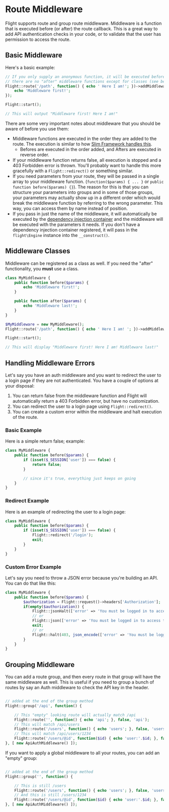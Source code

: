 # Route Middleware

Flight supports route and group route middleware. Middleware is a function that is executed before (or after) the route 
callback. This is a great way to add API authentication checks in your code, or to validate that the user has permission 
to access the route.

## Basic Middleware

Here's a basic example:

```php
// If you only supply an anonymous function, it will be executed before the route callback. 
// there are no "after" middleware functions except for classes (see below)
Flight::route('/path', function() { echo ' Here I am!'; })->addMiddleware(function() {
	echo 'Middleware first!';
});

Flight::start();

// This will output "Middleware first! Here I am!"
```

There are some very important notes about middleware that you should be aware of before you use them:
- Middleware functions are executed in the order they are added to the route. The execution is similar to how [Slim Framework handles this](https://www.slimframework.com/docs/v4/concepts/middleware.html#how-does-middleware-work).
   - Befores are executed in the order added, and Afters are executed in reverse order.
- If your middleware function returns false, all execution is stopped and a 403 Forbidden error is thrown. You'll probably want to handle this more gracefully with a `Flight::redirect()` or something similar.
- If you need parameters from your route, they will be passed in a single array to your middleware function. (`function($params) { ... }` or `public function before($params) {}`). The reason for this is that you can structure your parameters into groups and in some of those groups, your parameters may actually show up in a different order which would break the middleware function by referring to the wrong parameter. This way, you can access them by name instead of position.
- If you pass in just the name of the middleware, it will automatically be executed by the [dependency injection container](dependency-injection-container) and the middleware will be executed with the parameters it needs. If you don't have a dependency injection container registered, it will pass in the `flight\Engine` instance into the `__construct()`.

## Middleware Classes

Middleware can be registered as a class as well. If you need the "after" functionality, you **must** use a class.

```php
class MyMiddleware {
	public function before($params) {
		echo 'Middleware first!';
	}

	public function after($params) {
		echo 'Middleware last!';
	}
}

$MyMiddleware = new MyMiddleware();
Flight::route('/path', function() { echo ' Here I am! '; })->addMiddleware($MyMiddleware); // also ->addMiddleware([ $MyMiddleware, $MyMiddleware2 ]);

Flight::start();

// This will display "Middleware first! Here I am! Middleware last!"
```

## Handling Middleware Errors

Let's say you have an auth middleware and you want to redirect the user to a login page if they are not 
authenticated. You have a couple of options at your disposal:

1. You can return false from the middleware function and Flight will automatically return a 403 Forbidden error, but have no customization.
1. You can redirect the user to a login page using `Flight::redirect()`.
1. You can create a custom error within the middleware and halt execution of the route.

### Basic Example

Here is a simple return false; example:
```php
class MyMiddleware {
	public function before($params) {
		if (isset($_SESSION['user']) === false) {
			return false;
		}

		// since it's true, everything just keeps on going
	}
}
```

### Redirect Example

Here is an example of redirecting the user to a login page:
```php
class MyMiddleware {
	public function before($params) {
		if (isset($_SESSION['user']) === false) {
			Flight::redirect('/login');
			exit;
		}
	}
}
```

### Custom Error Example

Let's say you need to throw a JSON error because you're building an API. You can do that like this:
```php
class MyMiddleware {
	public function before($params) {
		$authorization = Flight::request()->headers['Authorization'];
		if(empty($authorization)) {
			Flight::jsonHalt(['error' => 'You must be logged in to access this page.'], 403);
			// or
			Flight::json(['error' => 'You must be logged in to access this page.'], 403);
			exit;
			// or
			Flight::halt(403, json_encode(['error' => 'You must be logged in to access this page.']);
		}
	}
}
```

## Grouping Middleware

You can add a route group, and then every route in that group will have the same middleware as well. This is 
useful if you need to group a bunch of routes by say an Auth middleware to check the API key in the header.

```php

// added at the end of the group method
Flight::group('/api', function() {

	// This "empty" looking route will actually match /api
	Flight::route('', function() { echo 'api'; }, false, 'api');
	// This will match /api/users
    Flight::route('/users', function() { echo 'users'; }, false, 'users');
	// This will match /api/users/1234
	Flight::route('/users/@id', function($id) { echo 'user:'.$id; }, false, 'user_view');
}, [ new ApiAuthMiddleware() ]);
```

If you want to apply a global middleware to all your routes, you can add an "empty" group:

```php

// added at the end of the group method
Flight::group('', function() {

	// This is still /users
	Flight::route('/users', function() { echo 'users'; }, false, 'users');
	// And this is still /users/1234
	Flight::route('/users/@id', function($id) { echo 'user:'.$id; }, false, 'user_view');
}, [ new ApiAuthMiddleware() ]);
```

